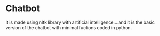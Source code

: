 # Chatbot
It is made using nltk library with artificial intelligence....and it is the basic version of the chatbot with minimal fuctions coded in python.
